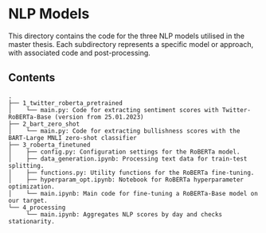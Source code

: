 # NLP Models

This directory contains the code for the three NLP models utilised in the master thesis. Each subdirectory represents a specific model or approach, with associated code and post-processing.

## Contents

```
.
├── 1_twitter_roberta_pretrained
│    └── main.py: Code for extracting sentiment scores with Twitter-RoBERTa-Base (version from 25.01.2023)
├── 2_bart_zero_shot
│    └── main.py: Code for extracting bullishness scores with the BART-Large MNLI zero-shot classifier
├── 3_roberta_finetuned
│    ├── config.py: Configuration settings for the RoBERTa model.
│    ├── data_generation.ipynb: Processing text data for train-test splitting.
│    ├── functions.py: Utility functions for the RoBERTa fine-tuning.
│    ├── hyperparam_opt.ipynb: Notebook for RoBERTa hyperparameter optimization.
│    └── main.ipynb: Main code for fine-tuning a RoBERTa-Base model on our target.
└── 4_processing
     └── main.ipynb: Aggregates NLP scores by day and checks stationarity.
```
